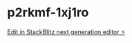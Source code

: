 # p2rkmf-1xj1ro

[Edit in StackBlitz next generation editor ⚡️](https://stackblitz.com/~/github.com/felzek/p2rkmf-1xj1ro)